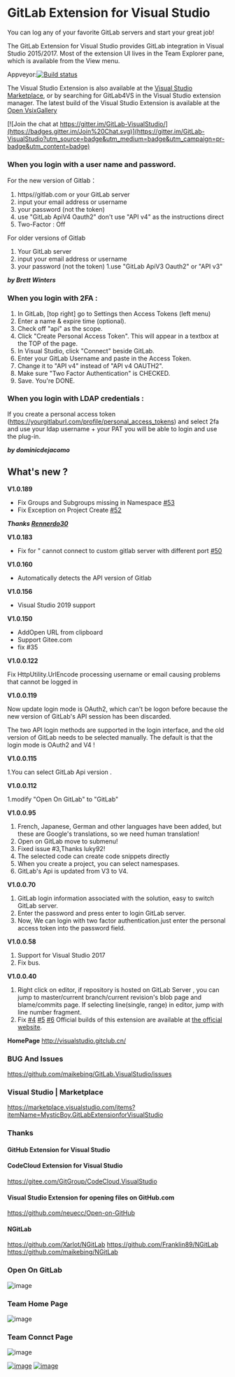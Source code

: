 # GitLab  Extension for Visual Studio

You can log any of your favorite GitLab servers and start your great job!

The GitLab Extension for Visual Studio provides GitLab integration in Visual Studio 2015/2017.
Most of the extension UI lives in the Team Explorer pane, which is available from the View menu.

Appveyor:[![Build status](https://ci.appveyor.com/api/projects/status/qb510idi1wca2vet/branch/master?svg=true)](https://ci.appveyor.com/project/MaiKeBing/gitlab-visualstudio/branch/master)

The Visual Studio Extension is also available at the [Visual Studio Marketplace](https://marketplace.visualstudio.com/items?itemName=MysticBoy.GitLabExtensionforVisualStudio), or by searching for GitLab4VS  in the Visual Studio extension manager.
The latest build of the Visual Studio Extension is available at the [Open VsixGallery](http://vsixgallery.com/extension/54803a44-49e0-4935-bba4-7d7d91682273/)

[![Join the chat at https://gitter.im/GitLab-VisualStudio/](https://badges.gitter.im/Join%20Chat.svg)](https://gitter.im/GitLab-VisualStudio?utm_source=badge&utm_medium=badge&utm_campaign=pr-badge&utm_content=badge)



### When you login with a user name and password.
  
For the new version of Gitlab：
1. https//gitlab.com or your GitLab server 
1. input your email address or username 
1. your password (not the token)
1. use "GitLab ApiV4 Oauth2" don't use "API v4" as the  instructions direct
1. Two-Factor : Off

For older versions of Gitlab
1. Your GitLab server 
1. input your email address or username 
1. your password (not the token)
1.use "GitLab ApiV3 Oauth2"  or  "API v3" 


***by Brett Winters***


### When you login with  2FA :

1) In GitLab, [top right] go to Settings then Access Tokens (left menu)
2) Enter a name & expire time (optional).
3) Check off "api" as the scope.
4) Click "Create Personal Access Token". This will appear in a textbox at the TOP of the page.
5) In Visual Studio, click "Connect" beside GitLab.
6) Enter your GitLab Username and paste in the Access Token.
7) Change it to "API v4" instead of "API v4 OAUTH2". 
8) Make sure "Two Factor Authentication" is CHECKED.
9) Save. You're DONE.

### When you login with  LDAP credentials :
If you create a personal access token (https://yourgitlaburl.com/profile/personal_access_tokens) and select 2fa and use your ldap username + your PAT you will be able to login and use the plug-in.

***by  dominicdejacomo***


## What's new ?

**V1.0.189** 
* Fix Groups and Subgroups missing in Namespace [#53](https://github.com/maikebing/GitLab.VisualStudio/issues/53)
* Fix Exception on Project Create [#52](https://github.com/maikebing/GitLab.VisualStudio/issues/52)

***Thanks [Rennerdo30](https://github.com/Rennerdo30)*** 


**V1.0.183**

* Fix for " cannot connect to custom gitlab server with different port [#50](https://github.com/maikebing/GitLab.VisualStudio/issues/50)

**V1.0.160**

* Automatically detects the API version of Gitlab

**V1.0.156**

* Visual Studio 2019 support

**V1.0.150** 

   - AddOpen URL from clipboard
   - Support Gitee.com 
   - fix #35

**V1.0.0.122**

Fix HttpUtility.UrlEncode processing username or email causing problems that cannot be logged in

**V1.0.0.119**

Now update login mode is OAuth2, which can't be logon before because the new version of GitLab's API session has been discarded.

The two API login methods are supported in the login interface, and the old version of GitLab needs to be selected manually. The default is that the login mode is OAuth2 and V4 !


**V1.0.0.115**

1.You can select GitLab Api version .

**V1.0.0.112**

1.modify "Open On GitLab" to "GitLab"

**V1.0.0.95**

1. French, Japanese, German and other languages have been added, but these are Google's translations, so we need human translation!
2. Open on GitLab move to  submenu!
3. Fixed issue #3,Thanks luky92!
4. The selected code can create code snippets directly
5. When you create a project, you can select namespases.
6. GitLab's Api is updated from V3 to V4.


**V1.0.0.70**

1. GitLab login information associated with the solution, easy to switch GitLab server.
2. Enter the password and press enter to login GitLab server.
3. Now, We can login   with two  factor authentication.just enter the personal access token into the password field.

**V1.0.0.58** 

1. Support for Visual Studio 2017 
2. Fix bus.


**V1.0.0.40** 
 1. Right click on editor, if repository is hosted on GitLab Server , you can jump to master/current branch/current revision's blob page and blame/commits page. If selecting line(single, range) in editor, jump with line number fragment.
 2. Fix [#4](https://www.gitlab.com/maikebing/GitLab.VisualStudio/issues/4) [#5](https://www.gitlab.com/maikebing/GitLab.VisualStudio/issues/5) [#6](https://www.gitlab.com/maikebing/GitLab.VisualStudio/issues/6)
Official builds of this extension are available at [the official website](http://visualstudio.gitclub.cn).

**HomePage**
 http://visualstudio.gitclub.cn/

### BUG And Issues

https://github.com/maikebing/GitLab.VisualStudio/issues

###    Visual Studio    |   Marketplace
https://marketplace.visualstudio.com/items?itemName=MysticBoy.GitLabExtensionforVisualStudio

### Thanks

####  GitHub Extension for Visual Studio

####  CodeCloud Extension for  Visual Studio

https://gitee.com/GitGroup/CodeCloud.VisualStudio

#### Visual Studio Extension for opening files on GitHub.com
https://github.com/neuecc/Open-on-GitHub 

#### NGitLab
https://github.com/Xarlot/NGitLab
https://github.com/Franklin89/NGitLab
https://github.com/maikebing/NGitLab



### Open On GitLab

![image](./docs/images/OpenOnGitLab.png)
###  Team Home Page

![image](./docs/images/TeamHome.PNG)

### Team Connct Page
![image](./docs/images/TeamConnect.PNG)

[![image](http://s07.flagcounter.com/map/7uzT/size_s/txt_000000/border_CCCCCC/pageviews_0/viewers_0/flags_0/)](http://info.flagcounter.com/7uzT)
[![image](http://ia.51.la/go1?id=19858017&pvFlag=1)](https://www.51.la/?19858017)

 
